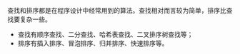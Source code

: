 查找和排序都是在程序设计中经常用到的算法。查找相对而言较为简单，排序比查找要复杂一些。
- 查找有顺序查找、二分查找、哈希表查找、二叉排序树查找等；
- 排序有插入排序、冒泡排序、归并排序、快速排序等。